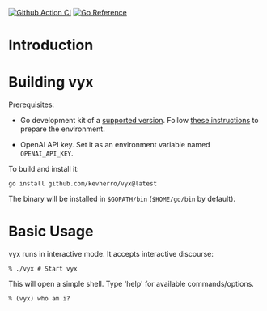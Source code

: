 [![Github Action CI](https://github.com/kevherro/vyx/workflows/ci/badge.svg)](https://github.com/kevherro/vyx/actions)
[![Go Reference](https://pkg.go.dev/badge/github.com/kevherro/vyx.svg)](https://pkg.go.dev/github.com/kevherro/vyx)

# Introduction

# Building vyx

Prerequisites:

- Go development kit of a [supported version](https://golang.org/doc/devel/release.html#policy).
  Follow [these instructions](http://golang.org/doc/code.html) to prepare
  the environment.

- OpenAI API key. Set it as an environment variable named `OPENAI_API_KEY`.

To build and install it:

    go install github.com/kevherro/vyx@latest

The binary will be installed in `$GOPATH/bin` (`$HOME/go/bin` by default).

# Basic Usage

vyx runs in interactive mode. It accepts interactive discourse:

```
% ./vyx # Start vyx
```

This will open a simple shell. Type 'help' for available commands/options.

```
% (vyx) who am i?
```
